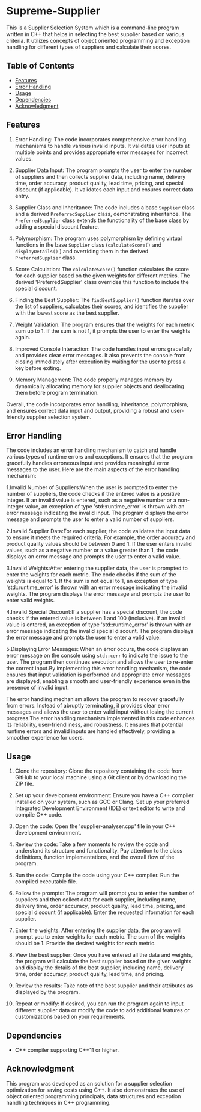 # Supreme-Supplier

This is a Supplier Selection System which is a command-line program written in C++ that helps in selecting the best supplier based on various criteria. It utilizes concepts of object oriented programming and exception handling for different types of suppliers and calculate their scores.

## Table of Contents
- [Features](#features)
- [Error Handling](#error-handling)
- [Usage](#usage)
- [Dependencies](#dependencies)
- [Acknowledgment](#acknowledgment)

## Features

1. Error Handling: The code incorporates comprehensive error handling mechanisms to handle various invalid inputs. It validates user inputs at multiple points and provides appropriate error messages for incorrect values.

2. Supplier Data Input: The program prompts the user to enter the number of suppliers and then collects supplier data, including name, delivery time, order accuracy, product quality, lead time, pricing, and special discount (if applicable). It validates each input and ensures correct data entry.

3. Supplier Class and Inheritance: The code includes a base `Supplier` class and a derived `PreferredSupplier` class, demonstrating inheritance. The `PreferredSupplier` class extends the functionality of the base class by adding a special discount feature.

4. Polymorphism: The program uses polymorphism by defining virtual functions in the base `Supplier` class (`calculateScore()` and `displayDetails()` ) and overriding them in the derived `PreferredSupplier` class.

5. Score Calculation: The `calculateScore()` function calculates the score for each supplier based on the given weights for different metrics. The derived 'PreferredSupplier' class overrides this function to include the special discount.

6. Finding the Best Supplier: The `findBestSupplier()` function iterates over the list of suppliers, calculates their scores, and identifies the supplier with the lowest score as the best supplier.

7. Weight Validation: The program ensures that the weights for each metric sum up to 1. If the sum is not 1, it prompts the user to enter the weights again.

8. Improved Console Interaction: The code handles input errors gracefully and provides clear error messages. It also prevents the console from closing immediately after execution by waiting for the user to press a key before exiting.

9. Memory Management: The code properly manages memory by dynamically allocating memory for supplier objects and deallocating them before program termination.

Overall, the code incorporates error handling, inheritance, polymorphism, and ensures correct data input and output, providing a robust and user-friendly supplier selection system.

## Error Handling 

The code includes an error handling mechanism to catch and handle various types of runtime errors and exceptions. It ensures that the program gracefully handles erroneous input and provides meaningful error messages to the user. Here are the main aspects of the error handling mechanism:

1.Invalid Number of Suppliers:When the user is prompted to enter the number of suppliers, the code checks if the entered value is a positive integer. If an invalid value is entered, such as a negative number or a non-integer value, an exception of type 'std::runtime_error' is thrown with an error message indicating the invalid input. The program displays the error message and prompts the user to enter a valid number of suppliers.

2.Invalid Supplier Data:For each supplier, the code validates the input data to ensure it meets the required criteria. For example, the order accuracy and product quality values should be between 0 and 1. If the user enters invalid values, such as a negative number or a value greater than 1, the code displays an error message and prompts the user to enter a valid value.

3.Invalid Weights:After entering the supplier data, the user is prompted to enter the weights for each metric. The code checks if the sum of the weights is equal to 1. If the sum is not equal to 1, an exception of type 'std::runtime_error' is thrown with an error message indicating the invalid weights. The program displays the error message and prompts the user to enter valid weights.

4.Invalid Special Discount:If a supplier has a special discount, the code checks if the entered value is between 1 and 100 (inclusive). If an invalid value is entered, an exception of type 'std::runtime_error' is thrown with an error message indicating the invalid special discount. The program displays the error message and prompts the user to enter a valid value.

5.Displaying Error Messages: When an error occurs, the code displays an error message on the console using `std::cerr` to indicate the issue to the user. The program then continues execution and allows the user to re-enter the correct input.By implementing this error handling mechanism, the code ensures that input validation is performed and appropriate error messages are displayed, enabling a smooth and user-friendly experience even in the presence of invalid input.

The error handling mechanism allows the program to recover gracefully from errors. Instead of abruptly terminating, it provides clear error messages and allows the user to enter valid input without losing the current progress.The error handling mechanism implemented in this code enhances its reliability, user-friendliness, and robustness. It ensures that potential runtime errors and invalid inputs are handled effectively, providing a smoother experience for users.

## Usage

1. Clone the repository: Clone the repository containing the code from GitHub to your local machine using a Git client or by downloading the ZIP file.

2. Set up your development environment: Ensure you have a C++ compiler installed on your system, such as GCC or Clang. Set up your preferred Integrated Development Environment (IDE) or text editor to write and compile C++ code.

3. Open the code: Open the 'supplier-analyser.cpp' file in your C++ development environment.

4. Review the code: Take a few moments to review the code and understand its structure and functionality. Pay attention to the class definitions, function implementations, and the overall flow of the program.

5. Run the code: Compile the code using your C++ compiler. Run the compiled executable file.

6. Follow the prompts: The program will prompt you to enter the number of suppliers and then collect data for each supplier, including name, delivery time, order accuracy, product quality, lead time, pricing, and special discount (if applicable). Enter the requested information for each supplier.

7. Enter the weights: After entering the supplier data, the program will prompt you to enter weights for each metric. The sum of the weights should be 1. Provide the desired weights for each metric.

8. View the best supplier: Once you have entered all the data and weights, the program will calculate the best supplier based on the given weights and display the details of the best supplier, including name, delivery time, order accuracy, product quality, lead time, and pricing.

9. Review the results: Take note of the best supplier and their attributes as displayed by the program.

10. Repeat or modify: If desired, you can run the program again to input different supplier data or modify the code to add additional features or customizations based on your requirements.


## Dependencies

- C++ compiler supporting C++11 or higher.

## Acknowledgment

This program was developed as an solution for a supplier selection optimization for saving costs using C++. It also demonstrates the use of object oriented programming principals, data structures and exception handling techniques in C++ programming.

